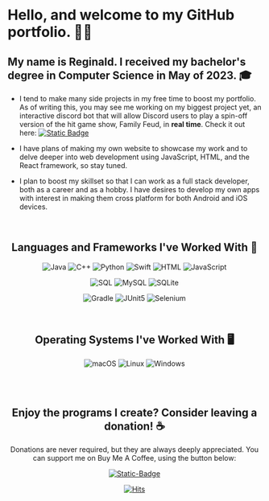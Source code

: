 <br>

</br>


# Hello, and welcome to my GitHub portfolio. 👋🏼

## My name is Reginald. I received my bachelor's degree in Computer Science in May of 2023. 🎓
- I tend to make many side projects in my free time to boost my portfolio. As of writing this, you may see me working on my biggest project yet, an interactive discord bot that will allow Discord users to play a spin-off version of the hit game show, Family Feud, in **real time**. Check it out here:
<a href="https://www.github.com/Reginald231/DiscordFeud"> <img alt="Static Badge" src="https://img.shields.io/badge/Discord_Feud-green?style=flat-square&logo=GitHub"/></a>



- I have plans of making my own website to showcase my work and to delve deeper into web development using JavaScript, HTML, and the React framework, so stay tuned.

- I plan to boost my skillset so that I can work as a full stack developer, both as a career and as a hobby. I have desires to develop my own apps with interest in making them cross platform for both Android and iOS devices.


<br>

<div align = center>

## Languages and Frameworks I've Worked With 📖

![Java] ![C++] ![Python] ![Swift] ![HTML] ![JavaScript] 

![SQL] ![MySQL] ![SQLite] 

![Gradle] ![JUnit5] ![Selenium]



<br>


## Operating Systems I've Worked With 🖥️

![macOS] ![Linux] ![Windows]

<br>
<br>

## Enjoy the programs I create? Consider leaving a donation! ☕️
Donations are never required, but they are always deeply appreciated. You can support me on Buy Me A Coffee, using the button below:

<a href = "https://www.buymeacoffee.com/v2ftrsbdkv7" /> <img alt = "Static-Badge" src = "https://img.shields.io/badge/Buy_Me_A_Coffee!-yellow?style=flat-square&logo=buymeacoffee"/></a>

[![Hits](https://hits.sh/github.com/Reginald231.svg?label=Hits&style=flat-square)](https://hits.sh/github.com/Reginald231/)

<!------------------------------------------------------------------------>


<!-- Programming Languages -->
[Java]: https://img.shields.io/badge/Java-red?style=flat-square&logo=Java
[C++]: https://img.shields.io/badge/C%2B%2B-red?style=flat-square&logo=C%2B%2B
[Python]: https://img.shields.io/badge/Python-red?style=flat-square&logo=python
[Swift]: https://img.shields.io/badge/Swift-white?style=flat-square&logo=swift

<!-- Web Development -->
[HTML]: https://img.shields.io/badge/HTML-white?style=flat-square&logo=html5

[JavaScript]: https://img.shields.io/badge/JavaScript-white?style=flat-square&logo=javascript

<!-- Query Languages -->
[SQL]: https://img.shields.io/badge/SQL-black?style=flat-square&logo=microsoftsqlserver
[MySQL]: https://img.shields.io/badge/MySQL-black?style=flat-square&logo=mysql
[SQLite]: https://img.shields.io/badge/SQLite-black?style=flat-square&logo=sqlite


<!-- Build Managers? -->
[Gradle]: https://img.shields.io/badge/Gradle-green?style=flat-square&logo=Gradle

<!-- Frameworks -->
[JUnit5]: https://img.shields.io/badge/JUnit5-black?style=flat-square&logo=junit5
[Selenium]: https://img.shields.io/badge/Selenium-black?style=flat-square&logo=selenium


<!-- Operating Systems -->
[macOS]: https://img.shields.io/badge/macOS-black?style=flat-square&logo=macos

[Linux]: https://img.shields.io/badge/Linux-black?style=flat-square&logo=linux

[Windows]: https://img.shields.io/badge/Windows-black?style=flat-square&logo=windows

